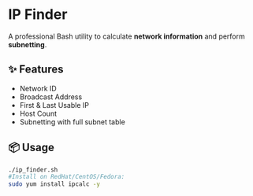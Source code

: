 # IP Finder

A professional Bash utility to calculate **network information** and perform **subnetting**.

## ✨ Features
- Network ID
- Broadcast Address
- First & Last Usable IP
- Host Count
- Subnetting with full subnet table

## 📦 Usage
```bash
./ip_finder.sh
#Install on RedHat/CentOS/Fedora:
sudo yum install ipcalc -y

